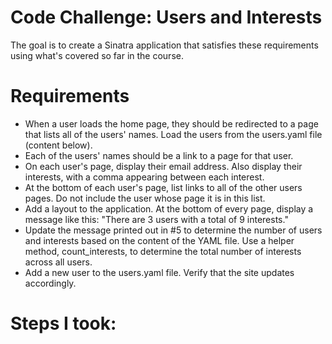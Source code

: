 # Code Challenge: Users and Interests
The goal is to create a Sinatra application that satisfies these requirements using what's covered so far in the course.

# Requirements

- When a user loads the home page, they should be redirected to a page that lists all of the users' names. Load the users from the users.yaml file (content below).
- Each of the users' names should be a link to a page for that user.
- On each user's page, display their email address. Also display their interests, with a comma appearing between each interest.
- At the bottom of each user's page, list links to all of the other users pages. Do not include the user whose page it is in this list.
- Add a layout to the application. At the bottom of every page, display a message like this: "There are 3 users with a total of 9 interests."
- Update the message printed out in #5 to determine the number of users and interests based on the content of the YAML file. Use a helper method, count_interests, to determine the total number of interests across all users.
- Add a new user to the users.yaml file. Verify that the site updates accordingly.

# Steps I took:
